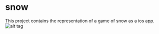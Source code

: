 # snow
This project contains the representation of a game of snow as a ios app.
![alt tag](https://media.giphy.com/media/iETzS2LkivZrq/giphy.gif)